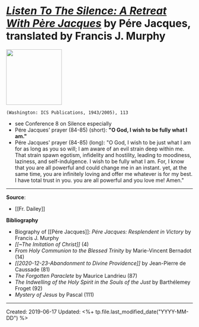 
# [*Listen To The Silence: A Retreat With Père Jacques*](https://www.icspublications.org/products/listen-to-the-silence-a-retreat-with-pere-jacques?_pos=1&_sid=cdc623f27&_ss=r) by Pére Jacques, translated by Francis J. Murphy

<img src="https://cdn.shopify.com/s/files/1/1501/1742/products/LTS_grande.jpg?v=1508350354" width=150>

`(Washington: ICS Publications, 1943/2005), 113`


- see Conference 8 on Silence especially
- Pére Jacques' prayer (84-85) (short): **"O God, I wish to be fully what I am."**
- Pére Jacques' prayer (84-85) (long): "O God, I wish to be just what I am for as long as you so will; I am aware of an evil strain deep within me. That strain spawn egotism, infidelity and hostility, leading to moodiness, laziness, and self-indulgence. I wish to be fully what I am. For, I know that you are all powerful and could change me in an instant. yet, at the same time, you are infinitely loving and offer me whatever is for my best. I have total trust in you. you are all powerful and you love me! Amen."


---
**Source**:
- [[Fr. Dailey]]

**Bibliography**

- Biography of [[Pére Jacques]]: *Pére Jacques: Resplendent in Victory* by Francis J. Murphy
- *[[~The Imitation of Christ]]* (4)
- *From Holy Communion to the Blessed Trinity* by Marie-Vincent Bernadot (14)
- *[[2020-12-23-Abandonment to Divine Providence]]* by Jean-Pierre de Caussade (81)
- *The Forgotten Paraclete* by Maurice Landrieu (87)
- *The Indwelling of the Holy Spirit in the Souls of the Just* by Barthélemey Froget (92)
- *Mystery of Jesus* by Pascal (111)

---
Created: 2019-06-17
Updated: <%+ tp.file.last_modified_date("YYYY-MM-DD") %>

